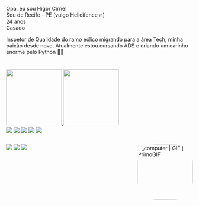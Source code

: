 Opa, eu sou Higor Cirne! <br />
Sou de Recife - PE (vulgo Hellcifence 🔥) <br />
24 anos <br />
Casado <br />

<div>
Inspetor de Qualidade do ramo eólico migrando para a área Tech, minha paixão desde novo. Atualmente estou cursando ADS e criando um carinho enorme pelo Python 👨‍💻
  
<div>
  
  #
  

<div align="leftr">
  <a href="https://github.com/CirNNe">
  <img height="150em" src="https://github-readme-stats.vercel.app/api?username=CirNNe&show_icons=true&theme=dark&include_all_commits=true&count_private=true"/>
  <img height="150em" src="https://github-readme-stats.vercel.app/api/top-langs/?username=CirNNe&layout=compact&langs_count=7&theme=dark"/>
</div>
  
</div>
  <img align="center" src="https://img.icons8.com/color/48/000000/python--v1.png"/>
  <img align="center" src="https://img.icons8.com/color/48/000000/html-5--v1.png"/>
  <img align="center" src="https://img.icons8.com/color/48/css3.png"/>
  <img align="center" src="https://img.icons8.com/color/48/javascript--v1.png"/>
  <img align="center" src="https://img.icons8.com/color/65/mysql-logo.png"/>
</div>

##
  
<div>
   <img align="right" height="150" style="border-radius:50px;" src="https://media3.giphy.com/media/82MkOzEyyXeSLkgWyv/giphy.gif" alt="computer | GIF | PrimoGIF" jsaction="load:XAeZkd;" jsname="HiaYvf" class="n3VNCb"   data-noaft="1" >
</div>

</div>
  <a href="https://www.instagram.com/higordev_/" target="_blank"><img src="https://img.shields.io/badge/-Instagram-%23E4405F?style=for-the-badge&logo=instagram&logoColor=white" target="_blank"></a>
 	<a href="https://www.twitch.tv/higorcirne" target="_blank"><img src="https://img.shields.io/badge/Twitch-9146FF?style=for-the-badge&logo=twitch&logoColor=white" target="_blank"></a>
  <a href="https://www.linkedin.com/in/higorcirne/" target="_blank"><img src="https://img.shields.io/badge/-LinkedIn-%230077B5?style=for-the-badge&logo=linkedin&logoColor=white"></a> 
</div>

  

